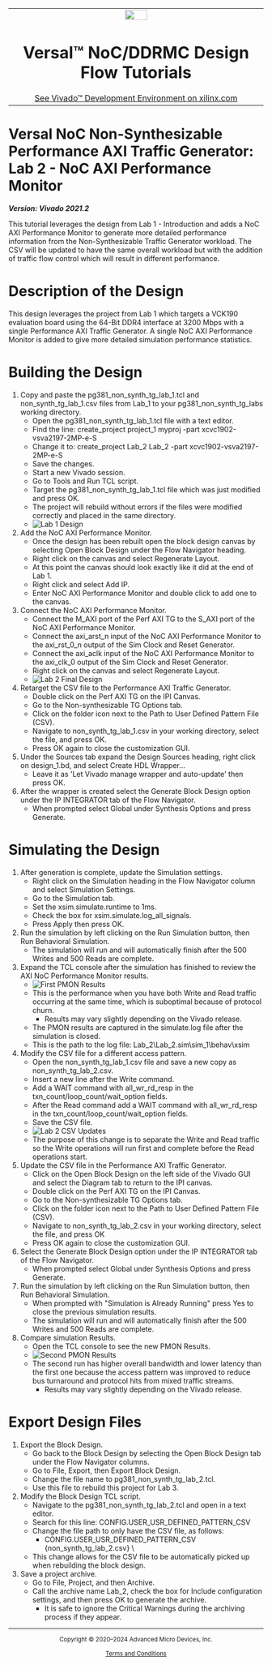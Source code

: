 <table class="sphinxhide" width="100%">
 <tr width="100%">
    <td align="center"><img src="https://github.com/Xilinx/Image-Collateral/blob/main/xilinx-logo.png?raw=true" width="30%"/><h1>Versal™ NoC/DDRMC Design Flow Tutorials</h1>
    <a href="https://www.xilinx.com/products/design-tools/vivado.html">See Vivado™ Development Environment on xilinx.com</a>
    </td>
 </tr>
</table>

# Versal NoC Non-Synthesizable Performance AXI Traffic Generator: Lab 2 - NoC AXI Performance Monitor

***Version: Vivado 2021.2***



This tutorial leverages the design from Lab 1 - Introduction and adds a NoC AXI Performance Monitor to generate more detailed performance information from the Non-Synthesizable Traffic Generator workload.  The CSV will be updated to have the same overall workload but with the addition of traffic flow control which will result in different performance.

# Description of the Design

This design leverages the project from Lab 1 which targets a VCK190 evaluation board using the 64-Bit DDR4 interface at 3200 Mbps with a single Performance AXI Traffic Generator. A single NoC AXI Performance Monitor is added to give more detailed simulation performance statistics.

# Building the Design

1.  Copy and paste the pg381_non_synth_tg_lab_1.tcl and non_synth_tg_lab_1.csv files from Lab_1 to your pg381_non_synth_tg_labs working directory.
    * Open the pg381_non_synth_tg_lab_1.tcl file with a text editor.
    * Find the line:
     create_project project_1 myproj -part xcvc1902-vsva2197-2MP-e-S
    * Change it to:
     create_project Lab_2 Lab_2 -part xcvc1902-vsva2197-2MP-e-S
    * Save the changes.
    * Start a new Vivado session.
    * Go to Tools and Run TCL script.
    * Target the pg381_non_synth_tg_lab_1.tcl file which was just modified and press OK.
    * The project will rebuild without errors if the files were modified correctly and placed in the same directory.
    * ![Lab 1 Design](images/non_synth_rebuilt_design.jpg)
1.  Add the NoC AXI Performance Monitor.
    * Once the design has been rebuilt open the block design canvas by selecting Open Block Design under the Flow Navigator heading.
    * Right click on the canvas and select Regenerate Layout.
    * At this point the canvas should look exactly like it did at the end of Lab 1.
    * Right click and select Add IP.
    * Enter NoC AXI Performance Monitor and double click to add one to the canvas.
1. Connect the NoC AXI Performance Monitor.
    * Connect the M_AXI port of the Perf AXI TG to the S_AXI port of the NoC AXI Performance Monitor.
    * Connect the axi_arst_n input of the NoC AXI Performance Monitor to the axi_rst_0_n output of the Sim Clock and Reset Generator.
    * Connect the axi_aclk input of the NoC AXI Performance Monitor to the axi_clk_0 output of the Sim Clock and Reset Generator.
    * Right click on the canvas and select Regenerate Layout.
    * ![Lab 2 Final Design](images/non_synth_added_axi_pmon.jpg)
1. Retarget the CSV file to the Performance AXI Traffic Generator.
    * Double click on the Perf AXI TG on the IPI Canvas.
    * Go to the Non-synthesizable TG Options tab.
    * Click on the folder icon next to the Path to User Defined Pattern File (CSV).
    * Navigate to non_synth_tg_lab_1.csv in your working directory, select the file, and press OK.
    * Press OK again to close the customization GUI.
1.  Under the Sources tab expand the Design Sources heading, right click on design_1.bd, and select Create HDL Wrapper...
    * Leave it as 'Let Vivado manage wrapper and auto-update' then press OK.
1. After the wrapper is created select the Generate Block Design option under the IP INTEGRATOR tab of the Flow Navigator.
    * When prompted select Global under Synthesis Options and press Generate.
    
# Simulating the Design

1. After generation is complete, update the Simulation settings.
    * Right click on the Simulation heading in the Flow Navigator column and select Simulation Settings.
    * Go to the Simulation tab.
    * Set the xsim.simulate.runtime to 1ms.
    * Check the box for xsim.simulate.log_all_signals.
    * Press Apply then press OK.
1. Run the simulation by left clicking on the Run Simulation button, then Run Behavioral Simulation.
    * The simulation will run and will automatically finish after the 500 Writes and 500 Reads are complete.
1. Expand the TCL console after the simulation has finished to review the AXI NoC Performance Monitor results.
    * ![First PMON Results](images/lab_2_axi_pmon_first_run.jpg)
    * This is the performance when you have both Write and Read traffic occurring at the same time, which is suboptimal because of protocol churn.
      * Results may vary slightly depending on the Vivado release.
    * The PMON results are captured in the simulate.log file after the simulation is closed.
    * This is the path to the log file:
    Lab_2\Lab_2.sim\sim_1\behav\xsim
1. Modify the CSV file for a different access pattern.
    * Open the non_synth_tg_lab_1.csv file and save a new copy as non_synth_tg_lab_2.csv.
    * Insert a new line after the Write command.
    * Add a WAIT command with all_wr_rd_resp in the txn_count/loop_count/wait_option fields.
    * After the Read command add a WAIT command with all_wr_rd_resp in the txn_count/loop_count/wait_option fields.
    * Save the CSV file.
    * ![Lab 2 CSV Updates](images/updated_csv_file.jpg)
    * The purpose of this change is to separate the Write and Read traffic so the Write operations will run first and complete before the Read operations start.
1. Update the CSV file in the Performance AXI Traffic Generator.
    * Click on the Open Block Design on the left side of the Vivado GUI and select the Diagram tab to return to the IPI canvas.
    * Double click on the Perf AXI TG on the IPI Canvas.
    * Go to the Non-synthesizable TG Options tab.
    * Click on the folder icon next to the Path to User Defined Pattern File (CSV).
    * Navigate to non_synth_tg_lab_2.csv in your working directory, select the file, and press OK
    * Press OK again to close the customization GUI.
1. Select the Generate Block Design option under the IP INTEGRATOR tab of the Flow Navigator.
    * When prompted select Global under Synthesis Options and press Generate.
1. Run the simulation by left clicking on the Run Simulation button, then Run Behavioral Simulation.
    * When prompted with "Simulation is Already Running" press Yes to close the previous simulation results.
    * The simulation will run and will automatically finish after the 500 Writes and 500 Reads are complete.
1. Compare simulation Results.
    * Open the TCL console to see the new PMON Results.
    * ![Second PMON Results](images/lab_2_axi_pmon_second_run.jpg)
    * The second run has higher overall bandwidth and lower latency than the first one because the access pattern was improved to reduce bus turnaround and protocol hits from mixed traffic streams.
      * Results may vary slightly depending on the Vivado release.

# Export Design Files

1. Export the Block Design.
    * Go back to the Block Design by selecting the Open Block Design tab under the Flow Navigator columns.
    * Go to File, Export, then Export Block Design.
    * Change the file name to pg381_non_synth_tg_lab_2.tcl.
    * Use this file to rebuild this project for Lab 3.
1. Modify the Block Design TCL script.
    * Navigate to the pg381_non_synth_tg_lab_2.tcl and open in a text editor.
    * Search for this line: CONFIG.USER_USR_DEFINED_PATTERN_CSV
    * Change the file path to only have the CSV file, as follows:
      * CONFIG.USER_USR_DEFINED_PATTERN_CSV {non_synth_tg_lab_2.csv} \
    * This change allows for the CSV file to be automatically picked up when rebuilding the block design.
1. Save a project archive.
    * Go to File, Project, and then Archive.
    * Call the archive name Lab_2, check the box for Include configuration settings, and then press OK to generate the archive.
      * It is safe to ignore the Critical Warnings during the archiving process if they appear.



<hr class="sphinxhide"></hr>

<p class="sphinxhide" align="center"><sub>Copyright © 2020–2024 Advanced Micro Devices, Inc.</sub></p>

<p class="sphinxhide" align="center"><sup><a href="https://www.amd.com/en/corporate/copyright">Terms and Conditions</a></sup></p>

